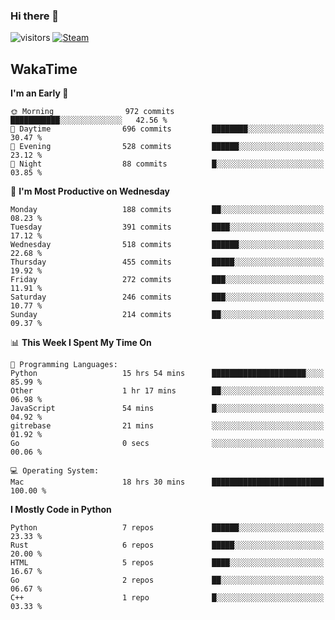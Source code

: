 ### Hi there 👋

![visitors](https://visitor-badge.glitch.me/badge?page_id=zhourunlai)
[![Steam](https://img.shields.io/badge/dynamic/json?url=https%3A%2F%2Fapi.swo.moe%2Fstats%2Fsteamgames%2F76561198285156854&query=count&color=0b1a37&label=Steam&labelColor=134375&logo=steam&suffix=+games&cacheSeconds=3600)](http://steamcommunity.com/profiles/76561198285156854)

## WakaTime
<!--START_SECTION:waka-->
**I'm an Early 🐤** 

```text
🌞 Morning                972 commits         ███████████░░░░░░░░░░░░░░   42.56 % 
🌆 Daytime                696 commits         ████████░░░░░░░░░░░░░░░░░   30.47 % 
🌃 Evening                528 commits         ██████░░░░░░░░░░░░░░░░░░░   23.12 % 
🌙 Night                  88 commits          █░░░░░░░░░░░░░░░░░░░░░░░░   03.85 % 
```
📅 **I'm Most Productive on Wednesday** 

```text
Monday                   188 commits         ██░░░░░░░░░░░░░░░░░░░░░░░   08.23 % 
Tuesday                  391 commits         ████░░░░░░░░░░░░░░░░░░░░░   17.12 % 
Wednesday                518 commits         ██████░░░░░░░░░░░░░░░░░░░   22.68 % 
Thursday                 455 commits         █████░░░░░░░░░░░░░░░░░░░░   19.92 % 
Friday                   272 commits         ███░░░░░░░░░░░░░░░░░░░░░░   11.91 % 
Saturday                 246 commits         ███░░░░░░░░░░░░░░░░░░░░░░   10.77 % 
Sunday                   214 commits         ██░░░░░░░░░░░░░░░░░░░░░░░   09.37 % 
```


📊 **This Week I Spent My Time On** 

```text
💬 Programming Languages: 
Python                   15 hrs 54 mins      █████████████████████░░░░   85.99 % 
Other                    1 hr 17 mins        ██░░░░░░░░░░░░░░░░░░░░░░░   06.98 % 
JavaScript               54 mins             █░░░░░░░░░░░░░░░░░░░░░░░░   04.92 % 
gitrebase                21 mins             ░░░░░░░░░░░░░░░░░░░░░░░░░   01.92 % 
Go                       0 secs              ░░░░░░░░░░░░░░░░░░░░░░░░░   00.06 % 

💻 Operating System: 
Mac                      18 hrs 30 mins      █████████████████████████   100.00 % 
```

**I Mostly Code in Python** 

```text
Python                   7 repos             ██████░░░░░░░░░░░░░░░░░░░   23.33 % 
Rust                     6 repos             █████░░░░░░░░░░░░░░░░░░░░   20.00 % 
HTML                     5 repos             ████░░░░░░░░░░░░░░░░░░░░░   16.67 % 
Go                       2 repos             ██░░░░░░░░░░░░░░░░░░░░░░░   06.67 % 
C++                      1 repo              █░░░░░░░░░░░░░░░░░░░░░░░░   03.33 % 
```




<!--END_SECTION:waka-->
